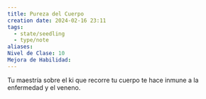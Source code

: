 ```yaml
---
title: Pureza del Cuerpo
creation date: 2024-02-16 23:11
tags:
  - state/seedling
  - type/note
aliases: 
Nivel de Clase: 10
Mejora de Habilidad:
---
```

Tu maestría sobre el ki que recorre tu cuerpo te hace inmune a la enfermedad y el veneno.


